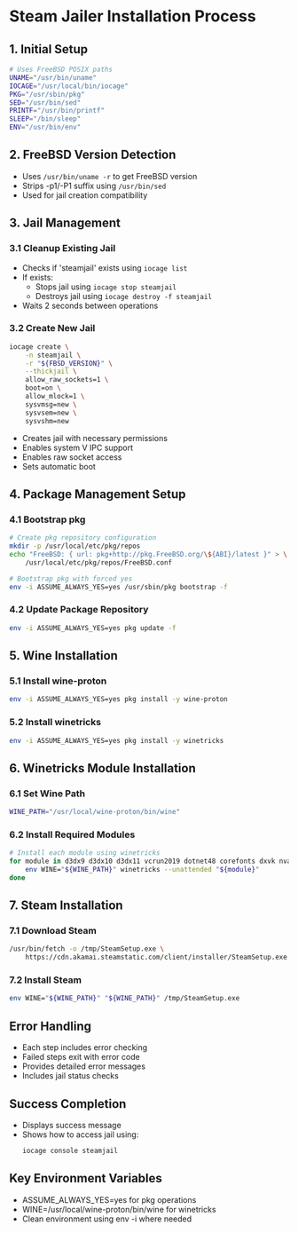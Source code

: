 # Steam Jailer Installation Process

## 1. Initial Setup
```bash
# Uses FreeBSD POSIX paths
UNAME="/usr/bin/uname"
IOCAGE="/usr/local/bin/iocage"
PKG="/usr/sbin/pkg"
SED="/usr/bin/sed"
PRINTF="/usr/bin/printf"
SLEEP="/bin/sleep"
ENV="/usr/bin/env"
```

## 2. FreeBSD Version Detection
- Uses `/usr/bin/uname -r` to get FreeBSD version
- Strips -p1/-P1 suffix using `/usr/bin/sed`
- Used for jail creation compatibility

## 3. Jail Management
### 3.1 Cleanup Existing Jail
- Checks if 'steamjail' exists using `iocage list`
- If exists:
  - Stops jail using `iocage stop steamjail`
  - Destroys jail using `iocage destroy -f steamjail`
- Waits 2 seconds between operations

### 3.2 Create New Jail
```bash
iocage create \
    -n steamjail \
    -r "${FBSD_VERSION}" \
    --thickjail \
    allow_raw_sockets=1 \
    boot=on \
    allow_mlock=1 \
    sysvmsg=new \
    sysvsem=new \
    sysvshm=new
```
- Creates jail with necessary permissions
- Enables system V IPC support
- Enables raw socket access
- Sets automatic boot

## 4. Package Management Setup
### 4.1 Bootstrap pkg
```bash
# Create pkg repository configuration
mkdir -p /usr/local/etc/pkg/repos
echo "FreeBSD: { url: pkg+http://pkg.FreeBSD.org/\${ABI}/latest }" > \
    /usr/local/etc/pkg/repos/FreeBSD.conf

# Bootstrap pkg with forced yes
env -i ASSUME_ALWAYS_YES=yes /usr/sbin/pkg bootstrap -f
```

### 4.2 Update Package Repository
```bash
env -i ASSUME_ALWAYS_YES=yes pkg update -f
```

## 5. Wine Installation
### 5.1 Install wine-proton
```bash
env -i ASSUME_ALWAYS_YES=yes pkg install -y wine-proton
```

### 5.2 Install winetricks
```bash
env -i ASSUME_ALWAYS_YES=yes pkg install -y winetricks
```

## 6. Winetricks Module Installation
### 6.1 Set Wine Path
```bash
WINE_PATH="/usr/local/wine-proton/bin/wine"
```

### 6.2 Install Required Modules
```bash
# Install each module using winetricks
for module in d3dx9 d3dx10 d3dx11 vcrun2019 dotnet48 corefonts dxvk nvapi; do
    env WINE="${WINE_PATH}" winetricks --unattended "${module}"
done
```

## 7. Steam Installation
### 7.1 Download Steam
```bash
/usr/bin/fetch -o /tmp/SteamSetup.exe \
    https://cdn.akamai.steamstatic.com/client/installer/SteamSetup.exe
```

### 7.2 Install Steam
```bash
env WINE="${WINE_PATH}" "${WINE_PATH}" /tmp/SteamSetup.exe
```

## Error Handling
- Each step includes error checking
- Failed steps exit with error code
- Provides detailed error messages
- Includes jail status checks

## Success Completion
- Displays success message
- Shows how to access jail using:
  ```bash
  iocage console steamjail
  ```

## Key Environment Variables
- ASSUME_ALWAYS_YES=yes for pkg operations
- WINE=/usr/local/wine-proton/bin/wine for winetricks
- Clean environment using env -i where needed